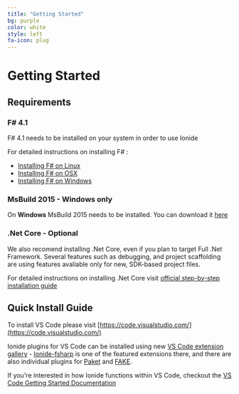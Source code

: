 ```yaml
---
title: "Getting Started"
bg: purple
color: white
style: left
fa-icon: plug
---
```


# Getting Started

## Requirements

### F# 4.1

F# 4.1 needs to be installed on your system in order to use Ionide

For detailed instructions on installing F# :

* [Installing F# on Linux](http://fsharp.org/use/linux/)
* [Installing F# on OSX](http://fsharp.org/use/mac/)
* [Installing F# on Windows](http://fsharp.org/use/windows/)

### MsBuild 2015 - Windows only

On **Windows** MsBuild 2015 needs to be installed. You can download it [here](https://www.microsoft.com/en-us/download/details.aspx?id=48159)

### .Net Core - Optional

We also recomend installing .Net Core, even if you plan to target Full .Net Framework. Several features such as debugging, and project scaffolding are using features avaliable only for new, SDK-based project files.

For detailed instructions on installing .Net Core visit [official step-by-step installation guide](https://www.microsoft.com/net/core)

## Quick Install Guide

To install VS Code please visit [https://code.visualstudio.com/](https://code.visualstudio.com/)

Ionide plugins for VS Code can be installed using new [VS Code extension gallery](https://marketplace.visualstudio.com/#VSCode) - [Ionide-fsharp](https://marketplace.visualstudio.com/items/Ionide.Ionide-fsharp) is one of the featured extensions there, and there are also individual plugins for [Paket](https://marketplace.visualstudio.com/items/Ionide.Ionide-Paket) and [FAKE](https://marketplace.visualstudio.com/items/Ionide.Ionide-FAKE).

If you're interested in how Ionide functions within VS Code, checkout the [VS Code Getting Started Documentation](https://code.visualstudio.com/Docs)
